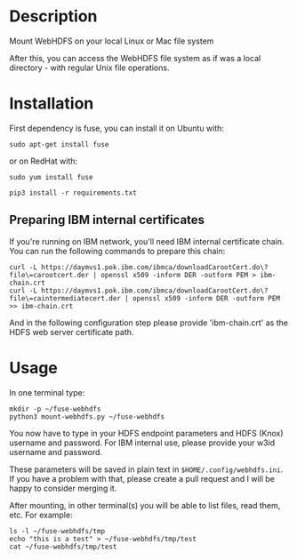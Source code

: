 # Description

Mount WebHDFS on your local Linux or Mac file system

After this, you can access the WebHDFS file system as if was a local directory - with regular Unix file operations.

# Installation

First dependency is fuse, you can install it on Ubuntu with:
```
sudo apt-get install fuse
```

or on RedHat with:
```
sudo yum install fuse
```

```
pip3 install -r requirements.txt
```

## Preparing IBM internal certificates

If you're running on IBM network, you'll need IBM internal certificate chain. You can run the following commands to prepare this chain:

```
curl -L https://daymvs1.pok.ibm.com/ibmca/downloadCarootCert.do\?file\=carootcert.der | openssl x509 -inform DER -outform PEM > ibm-chain.crt
curl -L https://daymvs1.pok.ibm.com/ibmca/downloadCarootCert.do\?file\=caintermediatecert.der | openssl x509 -inform DER -outform PEM >> ibm-chain.crt
```

And in the following configuration step please provide 'ibm-chain.crt' as the HDFS web server certificate path.

# Usage

In one terminal type:

```
mkdir -p ~/fuse-webhdfs
python3 mount-webhdfs.py ~/fuse-webhdfs
```
You now have to type in your HDFS endpoint parameters and HDFS (Knox) username and password.
For IBM internal use, please provide your w3id username and password.

These parameters will be saved in plain text in `$HOME/.config/webhdfs.ini`.
If you have a problem with that, please create a pull request and I will be happy to consider merging it.


After mounting, in other terminal(s) you will be able to list files, read them, etc.
For example:

```
ls -l ~/fuse-webhdfs/tmp
echo "this is a test" > ~/fuse-webhdfs/tmp/test
cat ~/fuse-webhdfs/tmp/test
```

